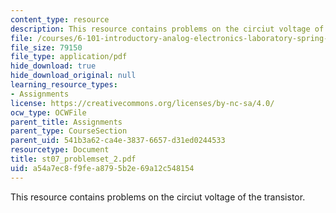 ```yaml
---
content_type: resource
description: This resource contains problems on the circiut voltage of the transistor.
file: /courses/6-101-introductory-analog-electronics-laboratory-spring-2007/a54a7ec8f9fea8795b2e69a12c548154_st07_problemset_2.pdf
file_size: 79150
file_type: application/pdf
hide_download: true
hide_download_original: null
learning_resource_types:
- Assignments
license: https://creativecommons.org/licenses/by-nc-sa/4.0/
ocw_type: OCWFile
parent_title: Assignments
parent_type: CourseSection
parent_uid: 541b3a62-ca4e-3837-6657-d31ed0244533
resourcetype: Document
title: st07_problemset_2.pdf
uid: a54a7ec8-f9fe-a879-5b2e-69a12c548154
---
```

This resource contains problems on the circiut voltage of the transistor.